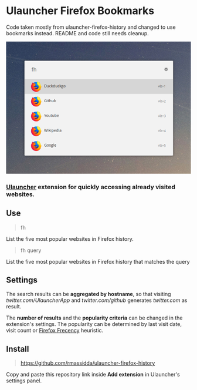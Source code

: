 # Ulauncher Firefox Bookmarks

Code taken mostly from ulauncher-firefox-history and changed to use bookmarks instead. README and code still needs cleanup.

![screenshot](screenshot.png)
### [Ulauncher](https://ulauncher.io) extension for quickly accessing already visited websites.

## Use
> fh 

List the five most popular websites in Firefox history.

> fh query

List the five most popular websites in Firefox history that matches the query

## Settings

The search results can be **aggregated by hostname**, so that visiting _twitter.com/UlauncherApp_ and _twitter.com/github_ generates _twitter.com_ as result.

The **number of results** and the **popularity criteria** can be changed in the extension's settings. The popularity can be determined by last visit date, visit count or [Firefox Frecency](https://developer.mozilla.org/en-US/docs/Mozilla/Tech/Places/Frecency_algorithm) heuristic.

## Install
> https://github.com/rmassidda/ulauncher-firefox-history

Copy and paste this repository link inside __Add extension__ in Ulauncher's settings panel.
